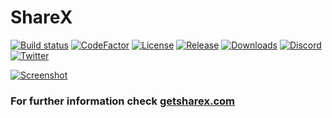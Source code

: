 # ShareX

[![Build status](https://img.shields.io/appveyor/build/ShareX/ShareX?label=Build&cacheSeconds=3600)](https://ci.appveyor.com/project/ShareX/sharex)
[![CodeFactor](https://img.shields.io/codefactor/grade/github/ShareX/ShareX?label=CodeFactor&cacheSeconds=3600)](https://www.codefactor.io/repository/github/sharex/sharex)
[![License](https://img.shields.io/github/license/ShareX/ShareX?label=License&color=brightgreen&cacheSeconds=3600)](./LICENSE.txt)
[![Release](https://img.shields.io/github/v/release/ShareX/ShareX?label=Release&color=brightgreen&cacheSeconds=3600)](https://github.com/ShareX/ShareX/releases/latest)
[![Downloads](https://img.shields.io/github/downloads/ShareX/ShareX/total?label=Downloads&cacheSeconds=3600)](https://getsharex.com/downloads/)
[![Discord](https://img.shields.io/discord/194170124859736065?label=Discord&cacheSeconds=3600)](https://discord.gg/ShareX)
[![Twitter](https://img.shields.io/twitter/follow/GetShareX?cacheSeconds=3600)](https://twitter.com/GetShareX)

[![Screenshot](https://getsharex.com/img/ShareX_Screenshot.png)](https://getsharex.com)

### For further information check [getsharex.com](https://getsharex.com)

